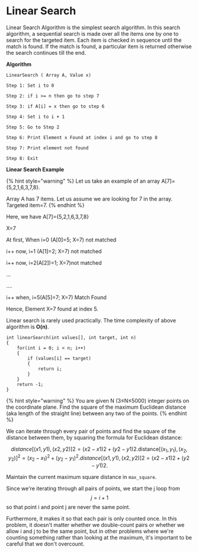 # Linear Search



Linear Search Algorithm is the simplest search algorithm. In this search algorithm, a sequential search is made over all the items one by one to search for the targeted item. Each item is checked in sequence until the match is found. If the match is found, a particular item is returned otherwise the search continues till the end.

**Algorithm**

```
LinearSearch ( Array A, Value x)

Step 1: Set i to 0

Step 2: if i >= n then go to step 7

Step 3: if A[i] = x then go to step 6

Step 4: Set i to i + 1

Step 5: Go to Step 2

Step 6: Print Element x Found at index i and go to step 8

Step 7: Print element not found

Step 8: Exit
```

**Linear Search Example**

{% hint style="warning" %}
Let us take an example of an array A\[7]={5,2,1,6,3,7,8}.&#x20;

Array A has 7 items. Let us assume we are looking for 7 in the array. Targeted item=7.
{% endhint %}



Here, we have A\[7]={5,2,1,6,3,7,8}

X=7

At first, When i=0 (A\[0]=5; X=7) not matched

i++ now, i=1 (A\[1]=2; X=7) not matched

i++ now, i=2(A\[2])=1; X=7)not matched

…

….

i++ when, i=5(A\[5]=7; X=7) Match Found

Hence, Element X=7 found at index 5.

Linear search is rarely used practically. The time complexity of above algorithm is **O(n)**.

```
int linearSearch(int values[], int target, int n)
{
    for(int i = 0; i < n; i++)
    {
        if (values[i] == target)
        {
            return i;
        }
    }
    return -1;
}
```



{% hint style="warning" %}
You are given N (3≤N≤5000) integer points on the coordinate plane. Find the square of the maximum Euclidean distance (aka length of the straight line) between any two of the points.
{% endhint %}

We can iterate through every pair of points and find the square of the distance between them, by squaring the formula for Euclidean distance:

$$
distance[(x1,y1),(x2,y2)]2=(x2−x1)2+(y2−y1)2.\text{distance}[(x_1,y_1),(x_2,y_2)]^2 = (x_2-x_1)^2 + (y_2-y_1)^2.distance[(x1​,y1​),(x2​,y2​)]2=(x2​−x1​)2+(y2​−y1​)2.
$$

Maintain the current maximum square distance in `max_square`.

Since we're iterating through all pairs of points, we start the j loop from $$j=i+1$$ so that point i  and point j are never the same point.&#x20;

Furthermore, it makes it so that each pair is only counted once. In this problem, it doesn't matter whether we double-count pairs or whether we allow i and j to be the same point, but in other problems where we're counting something rather than looking at the maximum, it's important to be careful that we don't overcount.
